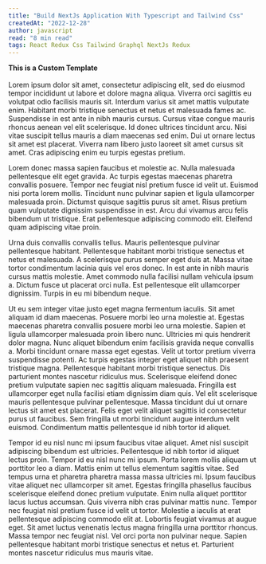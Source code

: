 ```yaml
---
title: "Build NextJs Application With Typescript and Tailwind Css"
createdAt: "2022-12-28"
author: javascript
read: "8 min read"
tags: React Redux Css Tailwind Graphql NextJs Redux
---
```

**This is a Custom Template** <br>
\
Lorem ipsum dolor sit amet, consectetur adipiscing elit, sed do eiusmod tempor incididunt ut labore et dolore magna aliqua. Viverra orci sagittis eu volutpat odio facilisis mauris sit. Interdum varius sit amet mattis vulputate enim. Habitant morbi tristique senectus et netus et malesuada fames ac. Suspendisse in est ante in nibh mauris cursus. Cursus vitae congue mauris rhoncus aenean vel elit scelerisque. Id donec ultrices tincidunt arcu. Nisi vitae suscipit tellus mauris a diam maecenas sed enim. Dui ut ornare lectus sit amet est placerat. Viverra nam libero justo laoreet sit amet cursus sit amet. Cras adipiscing enim eu turpis egestas pretium.

Lorem donec massa sapien faucibus et molestie ac. Nulla malesuada pellentesque elit eget gravida. Ac turpis egestas maecenas pharetra convallis posuere. Tempor nec feugiat nisl pretium fusce id velit ut. Euismod nisi porta lorem mollis. Tincidunt nunc pulvinar sapien et ligula ullamcorper malesuada proin. Dictumst quisque sagittis purus sit amet. Risus pretium quam vulputate dignissim suspendisse in est. Arcu dui vivamus arcu felis bibendum ut tristique. Erat pellentesque adipiscing commodo elit. Eleifend quam adipiscing vitae proin.

Urna duis convallis convallis tellus. Mauris pellentesque pulvinar pellentesque habitant. Pellentesque habitant morbi tristique senectus et netus et malesuada. A scelerisque purus semper eget duis at. Massa vitae tortor condimentum lacinia quis vel eros donec. In est ante in nibh mauris cursus mattis molestie. Amet commodo nulla facilisi nullam vehicula ipsum a. Dictum fusce ut placerat orci nulla. Est pellentesque elit ullamcorper dignissim. Turpis in eu mi bibendum neque.

Ut eu sem integer vitae justo eget magna fermentum iaculis. Sit amet aliquam id diam maecenas. Posuere morbi leo urna molestie at. Egestas maecenas pharetra convallis posuere morbi leo urna molestie. Sapien et ligula ullamcorper malesuada proin libero nunc. Ultricies mi quis hendrerit dolor magna. Nunc aliquet bibendum enim facilisis gravida neque convallis a. Morbi tincidunt ornare massa eget egestas. Velit ut tortor pretium viverra suspendisse potenti. Ac turpis egestas integer eget aliquet nibh praesent tristique magna. Pellentesque habitant morbi tristique senectus. Dis parturient montes nascetur ridiculus mus. Scelerisque eleifend donec pretium vulputate sapien nec sagittis aliquam malesuada. Fringilla est ullamcorper eget nulla facilisi etiam dignissim diam quis. Vel elit scelerisque mauris pellentesque pulvinar pellentesque. Massa tincidunt dui ut ornare lectus sit amet est placerat. Felis eget velit aliquet sagittis id consectetur purus ut faucibus. Sem fringilla ut morbi tincidunt augue interdum velit euismod. Condimentum mattis pellentesque id nibh tortor id aliquet.

Tempor id eu nisl nunc mi ipsum faucibus vitae aliquet. Amet nisl suscipit adipiscing bibendum est ultricies. Pellentesque id nibh tortor id aliquet lectus proin. Tempor id eu nisl nunc mi ipsum. Porta lorem mollis aliquam ut porttitor leo a diam. Mattis enim ut tellus elementum sagittis vitae. Sed tempus urna et pharetra pharetra massa massa ultricies mi. Ipsum faucibus vitae aliquet nec ullamcorper sit amet. Egestas fringilla phasellus faucibus scelerisque eleifend donec pretium vulputate. Enim nulla aliquet porttitor lacus luctus accumsan. Quis viverra nibh cras pulvinar mattis nunc. Tempor nec feugiat nisl pretium fusce id velit ut tortor. Molestie a iaculis at erat pellentesque adipiscing commodo elit at. Lobortis feugiat vivamus at augue eget. Sit amet luctus venenatis lectus magna fringilla urna porttitor rhoncus. Massa tempor nec feugiat nisl. Vel orci porta non pulvinar neque. Sapien pellentesque habitant morbi tristique senectus et netus et. Parturient montes nascetur ridiculus mus mauris vitae.